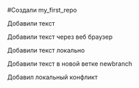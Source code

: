 #Создали my_first_repo

Добавили текст

Добавили текст через веб браузер

Добавили текст локально

Добавили текст в новой ветке newbranch

Добавил локальный конфликт
